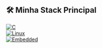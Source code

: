 ## 🛠️ **Minha Stack Principal**  
[![C](https://img.shields.io/badge/C-00599C?style=for-the-badge&logo=c&logoColor=white)](https://github.com/topics/c)  
[![Linux](https://img.shields.io/badge/Linux-FCC624?style=for-the-badge&logo=linux&logoColor=black)](https://github.com/topics/linux)  
[![Embedded](https://img.shields.io/badge/Embedded-000000?style=for-the-badge&logo=arduino&logoColor=white)](https://github.com/topics/embedded)
